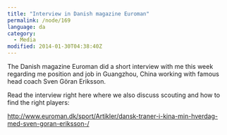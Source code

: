 ```yaml
---
title: "Interview in Danish magazine Euroman"
permalink: /node/169
language: da
category:
  - Media
modified: 2014-01-30T04:38:40Z
---
```


The Danish magazine Euroman did a short interview with me this week regarding me position and job in Guangzhou, China working with famous head coach Sven Göran Eriksson.

Read the interview right here where we also discuss scouting and how to find the right players:

<http://www.euroman.dk/sport/Artikler/dansk-traner-i-kina-min-hverdag-med-sven-goran-eriksson-/>
